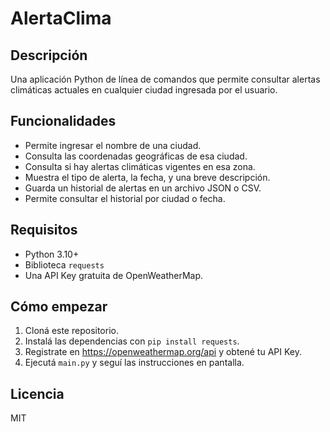 # AlertaClima

## Descripción
Una aplicación Python de línea de comandos que permite consultar alertas climáticas actuales en cualquier ciudad ingresada por el usuario.

## Funcionalidades
- Permite ingresar el nombre de una ciudad.
- Consulta las coordenadas geográficas de esa ciudad.
- Consulta si hay alertas climáticas vigentes en esa zona.
- Muestra el tipo de alerta, la fecha, y una breve descripción.
- Guarda un historial de alertas en un archivo JSON o CSV.
- Permite consultar el historial por ciudad o fecha.

## Requisitos
- Python 3.10+
- Biblioteca `requests`
- Una API Key gratuita de OpenWeatherMap.

## Cómo empezar
1. Cloná este repositorio.
2. Instalá las dependencias con `pip install requests`.
3. Registrate en https://openweathermap.org/api y obtené tu API Key.
4. Ejecutá `main.py` y seguí las instrucciones en pantalla.

## Licencia
MIT
